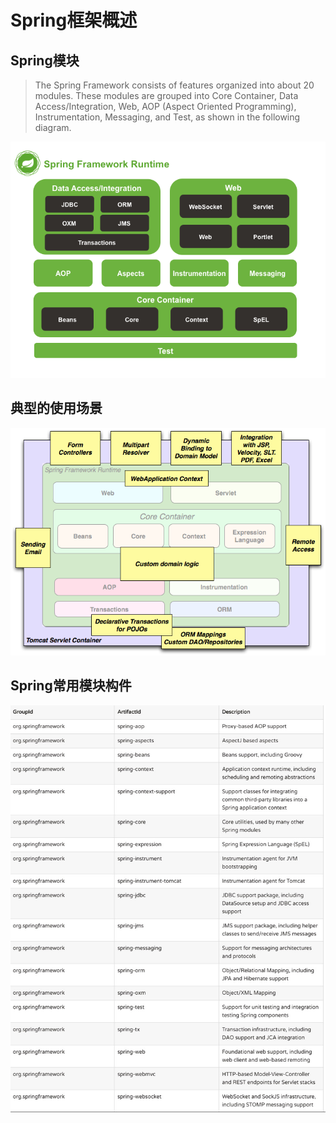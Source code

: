 # Spring框架概述
## Spring模块
> The Spring Framework consists of features organized into about 20 modules. These modules are grouped into Core Container, Data Access/Integration, Web, AOP (Aspect Oriented Programming), Instrumentation, Messaging, and Test, as shown in the following diagram.

![](./spring-overview.png)

## 典型的使用场景
![](./overview-full.png)

## Spring常用模块构件

![](./spring-artifact.jpg)
